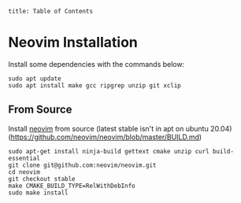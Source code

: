 ```toc
title: Table of Contents
```

# Neovim Installation

Install some dependencies with the commands below:
```shell
sudo apt update
sudo apt install make gcc ripgrep unzip git xclip
```

## From Source
Install [neovim](https://github.com/neovim/neovim/tree/master) from source (latest stable isn't in apt on ubuntu 20.04) (https://github.com/neovim/neovim/blob/master/BUILD.md)
```shell
sudo apt-get install ninja-build gettext cmake unzip curl build-essential
git clone git@github.com:neovim/neovim.git
cd neovim
git checkout stable
make CMAKE_BUILD_TYPE=RelWithDebInfo
sudo make install
```






